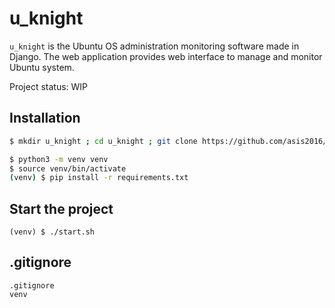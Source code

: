 # u_knight
`u_knight` is the Ubuntu OS administration monitoring software made in Django. The web application provides web interface to manage and monitor Ubuntu system.

Project status: WIP

## Installation

```bash
$ mkdir u_knight ; cd u_knight ; git clone https://github.com/asis2016/u_knight.git .
```

```bash
$ python3 -m venv venv
$ source venv/bin/activate
(venv) $ pip install -r requirements.txt
```

## Start the project

```
(venv) $ ./start.sh
```

## .gitignore

```
.gitignore
venv
```




